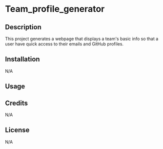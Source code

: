 # Team_profile_generator

## Description
This project generates a webpage that displays a team's basic info so that a user have quick access to their emails and GitHub profiles.

## Installation

N/A

## Usage



## Credits

N/A

## License

N/A
